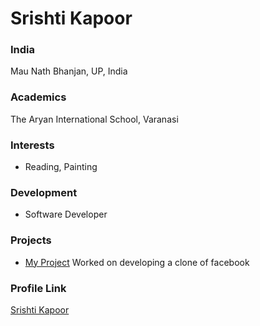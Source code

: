 # Srishti Kapoor

### India

Mau Nath Bhanjan, UP, India

### Academics

The Aryan International School, Varanasi

### Interests

- Reading, Painting

### Development

- Software Developer

### Projects

- [My Project](https://github.com/srishtikapoor) 
 Worked on developing a clone of facebook

### Profile Link

[Srishti Kapoor](https://github.com/srishtikapoor)
